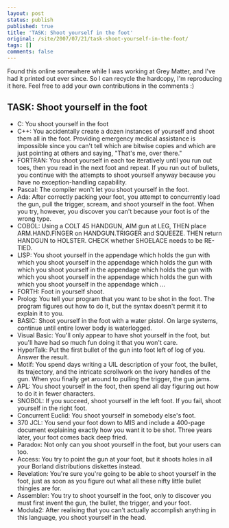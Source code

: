 ```yaml
---
layout: post
status: publish
published: true
title: 'TASK: Shoot yourself in the foot'
original: /site/2007/07/21/task-shoot-yourself-in-the-foot/
tags: []
comments: false
---
```

Found this online somewhere while I was working at Grey Matter, and I've had it printed out ever since. So I can recycle the hardcopy, I'm reproducing it here. Feel free to add your own contributions in the comments :)

## TASK: Shoot yourself in the foot

* C: You shoot yourself in the foot
* C++: You accidentally create a dozen instances of yourself and shoot them all in the foot. Providing emergency medical assistance is impossible since you can't tell which are bitwise copies and which are just pointing at others and saying, "That's me, over there."
* FORTRAN: You shoot yourself in each toe iteratively until you run out toes, then you read in the next foot and repeat. If you run out of bullets, you continue with the attempts to shoot yourself anyway because you have no exception-handling capability.
* Pascal: The compiler won't let you shoot yourself in the foot.
* Ada: After correctly packing your foot, you attempt to concurrently load the gun, pull the trigger, scream, and shoot yourself in the foot. When you try, however, you discover you can't because your foot is of the wrong type.
* COBOL: Using a COLT 45 HANDGUN, AIM gun at LEG, THEN place ARM.HAND.FINGER on HANDGUN.TRIGGER and SQUEEZE. THEN return HANDGUN to HOLSTER. CHECK whether SHOELACE needs to be RE-TIED.
* LISP: You shoot yourself in the appendage which holds the gun with which you shoot yourself in the appendage which holds the gun with which you shoot yourself in the appendage which holds the gun with which you shoot yourself in the appendage which holds the gun with which you shoot yourself in the appendage which ...
* FORTH: Foot in yourself shoot.
* Prolog: You tell your program that you want to be shot in the foot. The program figures out how to do it, but the syntax doesn't permit it to explain it to you.
* BASIC: Shoot yourself in the foot with a water pistol. On large systems, continue until entire lower body is waterlogged.
* Visual Basic: You'll only appear to have shot yourself in the foot, but you'll have had so much fun doing it that you won't care.
* HyperTalk: Put the first bullet of the gun into foot left of log of you. Answer the result.
* Motif: You spend days writing a UIL description of your foot, the bullet, its trajectory, and the intricate scrollwork on the ivory handles of the gun. When you finally get around to pulling the trigger, the gun jams.
* APL: You shoot yourself in the foot, then spend all day figuring out how to do it in fewer characters.
* SNOBOL: If you succeed, shoot yourself in the left foot. If you fail, shoot yourself in the right foot.
* Concurrent Euclid: You shoot yourself in somebody else's foot.
* 370 JCL: You send your foot down to MIS and include a 400-page document explaining exactly how you want it to be shot. Three years later, your foot comes back deep fried.
* Paradox: Not only can you shoot yourself in the foot, but your users can too.
* Access: You try to point the gun at your foot, but it shoots holes in all your Borland distributions diskettes instead.
* Revelation: You're sure you're going to be able to shoot yourself in the foot, just as soon as you figure out what all these nifty little bullet thingies are for.
* Assembler: You try to shoot yourself in the foot, only to discover you must first invent the gun, the bullet, the trigger, and your foot.
* Modula2: After realising that you can't actually accomplish anything in this language, you shoot yourself in the head.
